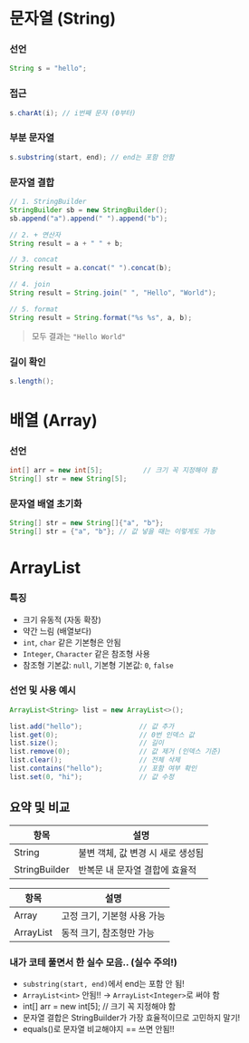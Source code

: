 # 문자열 (String)

### 선언
```java
String s = "hello";
```

### 접근
```java
s.charAt(i); // i번째 문자 (0부터)
```

### 부분 문자열
```java
s.substring(start, end); // end는 포함 안함
```

### 문자열 결합
```java
// 1. StringBuilder
StringBuilder sb = new StringBuilder();
sb.append("a").append(" ").append("b");

// 2. + 연산자
String result = a + " " + b;

// 3. concat
String result = a.concat(" ").concat(b);

// 4. join
String result = String.join(" ", "Hello", "World");

// 5. format
String result = String.format("%s %s", a, b);
```

> 모두 결과는 `"Hello World"`

### 길이 확인
```java
s.length();
```

# 배열 (Array)

### 선언
```java
int[] arr = new int[5];          // 크기 꼭 지정해야 함
String[] str = new String[5];
```

### 문자열 배열 초기화
```java
String[] str = new String[]{"a", "b"};
String[] str = {"a", "b"}; // 값 넣을 때는 이렇게도 가능
```

# ArrayList

### 특징
- 크기 유동적 (자동 확장)
- 약간 느림 (배열보다)
- `int`, `char` 같은 기본형은 안됨
- `Integer`, `Character` 같은 참조형 사용
- 참조형 기본값: `null`, 기본형 기본값: `0`, `false`

### 선언 및 사용 예시
```java
ArrayList<String> list = new ArrayList<>();

list.add("hello");              // 값 추가
list.get(0);                    // 0번 인덱스 값
list.size();                    // 길이
list.remove(0);                 // 값 제거 (인덱스 기준)
list.clear();                   // 전체 삭제
list.contains("hello");         // 포함 여부 확인
list.set(0, "hi");              // 값 수정
```

## 요약 및 비교

| 항목 | 설명 |
|------|------|
| String | 불변 객체, 값 변경 시 새로 생성됨 |
| StringBuilder | 반복문 내 문자열 결합에 효율적 |

| 항목 | 설명 |
|------|------|
| Array | 고정 크기, 기본형 사용 가능 |
| ArrayList | 동적 크기, 참조형만 가능 |


### 내가 코테 풀면서 한 실수 모음.. (실수 주의!)
- `substring(start, end)`에서 end는 포함 안 됨!
- `ArrayList<int>` 안됨!! → `ArrayList<Integer>`로 써야 함
- int[] arr = new int[5];          // 크기 꼭 지정해야 함
- 문자열 결합은 StringBuilder가 가장 효율적이므로 고민하지 말기!
- equals()로 문자열 비교해야지 == 쓰면 안됨!!
